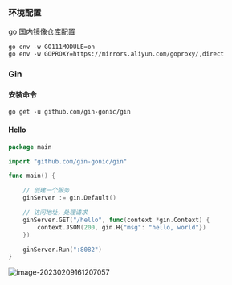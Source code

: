 ### 环境配置

go 国内镜像仓库配置

```shell
go env -w GO111MODULE=on
go env -w GOPROXY=https://mirrors.aliyun.com/goproxy/,direct
```

### Gin

#### 安装命令

```shell
go get -u github.com/gin-gonic/gin
```



#### Hello

``` go
package main

import "github.com/gin-gonic/gin"

func main() {

	// 创建一个服务
	ginServer := gin.Default()

	// 访问地址，处理请求
	ginServer.GET("/hello", func(context *gin.Context) {
		context.JSON(200, gin.H{"msg": "hello, world"})
	})

	ginServer.Run(":8082")
}
```

![image-20230209161207057](..\image\image-20230209161207057.png)
